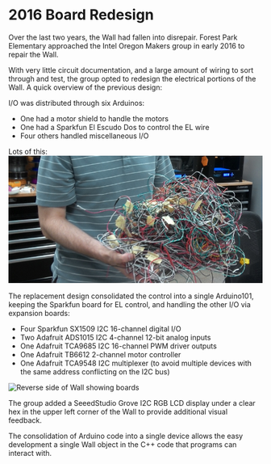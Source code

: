 2016 Board Redesign
===================

Over the last two years, the Wall had fallen into disrepair. 
Forest Park Elementary approached the Intel Oregon Makers group in early 2016 to repair the Wall.

With very little circuit documentation, and a large amount of wiring to sort through and test, the group opted to redesign the electrical portions of the Wall.  A quick overview of the previous design:

I/O was distributed through six Arduinos:
* One had a motor shield to handle the motors
* One had a Sparkfun El Escudo Dos to control the EL wire
* Four others handled miscellaneous I/O

Lots of this:
![Bird's nest of Wire](/pictures/old_wiring.jpg)

The replacement design consolidated the control into a single Arduino101, keeping the Sparkfun board for EL control, and handling the other I/O via expansion boards:
* Four Sparkfun SX1509 I2C 16-channel digital I/O
* Two Adafruit ADS1015 I2C 4-channel 12-bit analog inputs
* One Adafruit TCA9685 I2C 16-channel PWM driver outputs
* One Adafruit TB6612 2-channel motor controller
* One Adafruit TCA9548 I2C multiplexer (to avoid multiple devices with the same address conflicting on the I2C bus)

![Reverse side of Wall showing boards](/pictures/Wall_reverse_side_boards.tiff)

The group added a SeeedStudio Grove I2C RGB LCD display under a clear hex in the upper left corner of the Wall to provide additional visual feedback.

The consolidation of Arduino code into a single device allows the easy development a single Wall object in the C++ code that programs can interact with. 